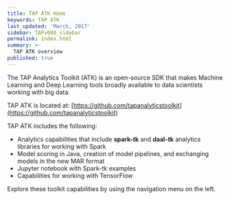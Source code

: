 ```yaml
---
title: TAP ATK Home
keywords: TAP ATK
last_updated: 'March, 2017'
sidebar: TAPv080_sidebar
permalink: index.html
summary: >-
  TAP ATK overview
published: true
---
```


<!-- home page content -->

The TAP Analytics Toolkit (ATK) is an open-source SDK that makes Machine Learning and Deep Learning tools broadly available to data scientists working with big data.

TAP ATK is located at: [https://github.com/tapanalyticstoolkit](https://github.com/tapanalyticstoolkit)

TAP ATK includes the following:

- Analytics capabilities that include **spark-tk** and **daal-tk** analytics libraries for working with Spark
- Model scoring in Java, creation of model pipelines, and exchanging models in the new MAR format
- Jupyter notebook with Spark-tk examples
- Capabilities for working with TensorFlow

Explore these toolkit capabilities by using the navigation menu on the left.
